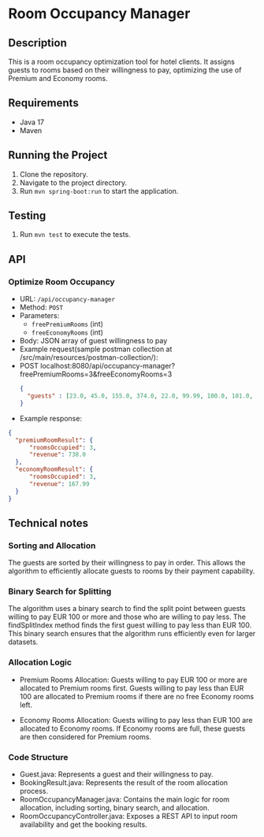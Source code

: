 # Room Occupancy Manager

## Description
This is a room occupancy optimization tool for hotel clients. It assigns guests to rooms based on their willingness to pay, optimizing the use of Premium and Economy rooms.

## Requirements
- Java 17
- Maven
  
## Running the Project
1. Clone the repository.
2. Navigate to the project directory.
3. Run `mvn spring-boot:run` to start the application.

## Testing
1. Run `mvn test` to execute the tests.

## API
### Optimize Room Occupancy
- URL: `/api/occupancy-manager`
- Method: `POST`
- Parameters:
  - `freePremiumRooms` (int)
  - `freeEconomyRooms` (int)
- Body: JSON array of guest willingness to pay
- Example request(sample postman collection at /src/main/resources/postman-collection/):
- POST localhost:8080/api/occupancy-manager?freePremiumRooms=3&freeEconomyRooms=3
  ```json
  {
    "guests" : [23.0, 45.0, 155.0, 374.0, 22.0, 99.99, 100.0, 101.0, 115.0, 209.0]
  }

 - Example response:
  ```json
 {
    "premiumRoomResult": {
        "roomsOccupied": 3,
        "revenue": 738.0
    },
    "economyRoomResult": {
        "roomsOccupied": 3,
        "revenue": 167.99
    }
 }
```

## Technical notes
### Sorting and Allocation

The guests are sorted by their willingness to pay in order. This allows the algorithm to efficiently allocate guests to rooms by their payment capability.
### Binary Search for Splitting

The algorithm uses a binary search to find the split point between guests willing to pay EUR 100 or more and those who are willing to pay less. The findSplitIndex method finds the first guest willing to pay less than EUR 100. This binary search ensures that the algorithm runs efficiently even for larger datasets.
### Allocation Logic

- Premium Rooms Allocation:
        Guests willing to pay EUR 100 or more are allocated to Premium rooms first.
        Guests willing to pay less than EUR 100 are allocated to Premium rooms if there are no free Economy rooms left.

- Economy Rooms Allocation:
        Guests willing to pay less than EUR 100 are allocated to Economy rooms.
        If Economy rooms are full, these guests are then considered for Premium rooms.

### Code Structure

- Guest.java: Represents a guest and their willingness to pay.
- BookingResult.java: Represents the result of the room allocation process.
- RoomOccupancyManager.java: Contains the main logic for room allocation, including sorting, binary search, and allocation.
- RoomOccupancyController.java: Exposes a REST API to input room availability and get the booking results.
